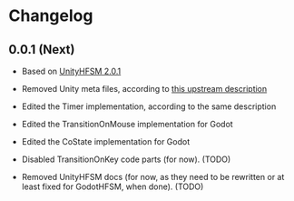 # Changelog

## 0.0.1 (Next)

- Based on [UnityHFSM 2.0.1](https://github.com/Inspiaaa/UnityHFSM/tree/eb590da7fb7680684ffc1b6801cc50c46417c38d)
- Removed Unity meta files, according to [this upstream description](https://github.com/Inspiaaa/UnityHFSM/wiki/Using-UnityHFSM-outside-of-Unity)
- Edited the Timer implementation, according to the same description
- Edited the TransitionOnMouse implementation for Godot
- Edited the CoState implementation for Godot

- Disabled TransitionOnKey code parts (for now). (TODO)
- Removed UnityHFSM docs (for now, as they need to be rewritten or at least fixed for GodotHFSM, when done). (TODO)
